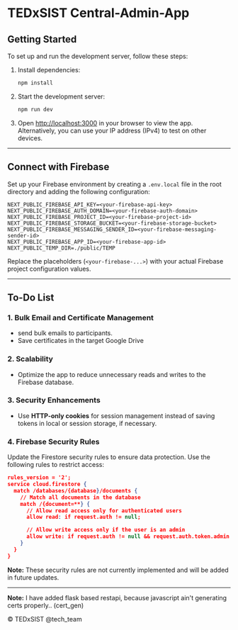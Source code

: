 # TEDxSIST Central-Admin-App

## Getting Started

To set up and run the development server, follow these steps:

1. Install dependencies:

   ```bash
   npm install
   ```

2. Start the development server:

   ```bash
   npm run dev
   ```

3. Open [http://localhost:3000](http://localhost:3000) in your browser to view the app.  
   Alternatively, you can use your IP address (IPv4) to test on other devices.

---

## Connect with Firebase

Set up your Firebase environment by creating a `.env.local` file in the root directory and adding the following configuration:

```env
NEXT_PUBLIC_FIREBASE_API_KEY=<your-firebase-api-key>
NEXT_PUBLIC_FIREBASE_AUTH_DOMAIN=<your-firebase-auth-domain>
NEXT_PUBLIC_FIREBASE_PROJECT_ID=<your-firebase-project-id>
NEXT_PUBLIC_FIREBASE_STORAGE_BUCKET=<your-firebase-storage-bucket>
NEXT_PUBLIC_FIREBASE_MESSAGING_SENDER_ID=<your-firebase-messaging-sender-id>
NEXT_PUBLIC_FIREBASE_APP_ID=<your-firebase-app-id>
NEXT_PUBLIC_TEMP_DIR=./public/TEMP
```

Replace the placeholders (`<your-firebase-...>`) with your actual Firebase project configuration values.

---

## To-Do List

### 1. Bulk Email and Certificate Management

- send bulk emails to participants.
- Save certificates in the target Google Drive

### 2. Scalability

- Optimize the app to reduce unnecessary reads and writes to the Firebase database.

### 3. Security Enhancements

- Use **HTTP-only cookies** for session management instead of saving tokens in local or session storage, if necessary.

### 4. Firebase Security Rules

Update the Firestore security rules to ensure data protection. Use the following rules to restrict access:

```json
rules_version = '2';
service cloud.firestore {
  match /databases/{database}/documents {
    // Match all documents in the database
    match /{document=**} {
      // Allow read access only for authenticated users
      allow read: if request.auth != null;

      // Allow write access only if the user is an admin
      allow write: if request.auth != null && request.auth.token.admin == true;
    }
  }
}
```

**Note:** These security rules are not currently implemented and will be added in future updates.

---

**Note:** I have added flask based restapi, because javascript ain't generating certs properly.. (cert_gen) 

© TEDxSIST @tech_team
